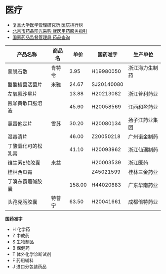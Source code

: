 # 医疗

- [复旦大学医学管理研究所 医院排行榜](http://www.fudanmed.com/institute/news2017-2-31.aspx)
- [北京市药品阳光采购 就医用药服务指引](https://yp.bjmbc.org.cn/view/index/guide.html)
- [国家药品监督管理局 药品查询](http://app1.nmpa.gov.cn/data_nmpa/face3/dir.html?type=yp)

| 产品名称           | 商品名 | 单价   | 国药准字   | 生产单位       |
| ------------------ | ------ | ------ | ---------- | -------------- |
| 蒙脱石散           | 肯特令 | 3.95   | H19980050  | 浙江海力生制药 |
| 酪酸梭菌活菌片     | 米雅   | 24.67  | SJ20140080 |                |
| 左氧氟沙星片       |        | 13.88  | H20213082  | 浙江普利药业   |
| 氨咖黄敏口服溶液   |        | 45.60  | H20058569  | 江西和盈药业   |
| 氯雷他定片         | 雪苏   | 30.20  | H20080134  | 扬子江药业集团 |
| 湿毒清片           |        | 46.00  | Z20050218  | 广州诺金制药   |
| 丁酸氢化可的松乳膏 |        | 41.10  | H20093962  | 浙江仙琚制药   |
| 维生素E软胶囊      | 来益   |        | H20003539  | 浙江医药       |
| 桂林西瓜霜         |        |        | Z45021599  | 桂林三金药业   |
| 丁溴东莨菪碱胶囊   |        | 158.00 | H44020683  | 广东华南药业   |
| 头孢克肟胶囊       | 特普宁 | 63.50  | H20041661  | 成都倍特药业   |

**国药准字**

- H 化学药
- Z 中成药
- S 生物制品
- B 保健药
- T 体外化学诊断试剂
- F 药用辅料
- J 进口分包装药品

